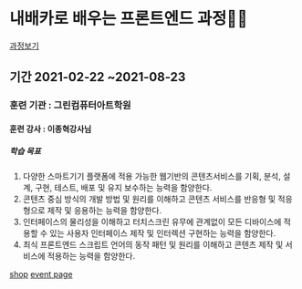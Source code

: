 # 내배카로 배우는 프론트엔드 과정👩‍💻

[과정보기](https://www.hrd.go.kr/hrdp/co/pcobo/PCOBO0100P.do?tracseId=AIG20200000299581&tracseTme=1&crseTracseSe=C0061&trainstCstmrId=500020062235#undefined)

## 기간 2021-02-22 ~2021-08-23

### 훈련 기관 : 그린컴퓨터아트학원

#### 훈련 강사 : 이종혁강사님

##### 학습 목표

1. 다양한 스마트기기 플랫폼에 적용 가능한 웹기반의 콘텐츠서비스를 기획, 분석, 설계, 구현, 테스트, 배포 및 유지 보수하는 능력을 함양한다.
2. 콘텐츠 중심 방식의 개발 방법 및 원리를 이해하고 콘텐츠 서비스를 반응형 및 적응형으로 제작 및 응용하는 능력을 함양한다.
3. 인터페이스의 물리성을 이해하고 터치스크린 유무에 관계없이 모든 디바이스에 적용할 수 있는 사용자 인터페이스 제작 및 인터렉션 구현하는 능력을 함양한다.
4. 최식 프론트엔드 스크립트 언어의 동작 패턴 및 원리를 이해하고 콘텐츠 제작 및 서비스에 적용하는 능력을 함양한다.

[shop](http://eunjin9639.dothome.co.kr/shop/index.html)
[event page](https://game-event.netlify.app/)


